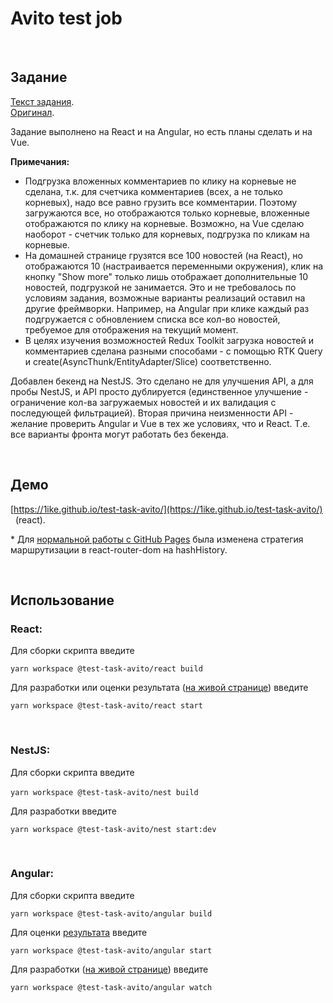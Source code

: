 # Avito test job

&nbsp;
## Задание

[Текст задания](./README_avito.md).  
[Оригинал](https://github.com/avito-tech/sx-frontend-trainee-assignment).

Задание выполнено на React и на Angular, но есть планы сделать и на Vue.

**Примечания:** 
 - Подгрузка вложенных комментариев по клику на корневые не сделана, т.к. для счетчика комментариев (всех, а не только корневых), надо все равно грузить все комментарии. Поэтому загружаются все, но отображаются только корневые, вложенные отображаются по клику на корневые. Возможно, на Vue сделаю наоборот - счетчик только для корневых, подгрузка по кликам на корневые.
 - На домашней странице грузятся все 100 новостей (на React), но отображаются 10 (настраивается переменными окружения), клик на кнопку "Show more" только лишь отображает дополнительные 10 новостей, подгрузкой не занимается. Это и не требовалось по условиям задания, возможные варианты реализаций оставил на другие фреймворки. Например, на Angular при клике каждый раз подгружается с обновлением списка все кол-во новостей, требуемое для отображения на текущий момент.
 - В целях изучения возможностей Redux Toolkit загрузка новостей и комментариев сделана разными способами - с помощью RTK Query и create(AsyncThunk/EntityAdapter/Slice) соответственно.  

 Добавлен бекенд на NestJS. Это сделано не для улучшения API, а для пробы NestJS, и API просто дублируется (единственное улучшение - ограничение кол-ва загружаемых новостей и их валидация с последующей фильтрацией). Вторая причина неизменности API - желание проверить Angular и Vue в тех же условиях, что и React. T.e. все варианты фронта могут работать без бекенда.

&nbsp;

## Демо

[https://1ike.github.io/test-task-avito/](https://1ike.github.io/test-task-avito/) &nbsp; (react).  

\* Для [нормальной работы с GitHub Pages](https://create-react-app.dev/docs/deployment/#notes-on-client-side-routing) была изменена стратегия маршрутизации в react-router-dom на hashHistory.

&nbsp;

## Использование

### React:

Для сборки скрипта введите

`yarn workspace @test-task-avito/react build`

Для разработки или оценки результата ([на живой странице](http://localhost:3000/)) введите

`yarn workspace @test-task-avito/react start`


&nbsp;

### NestJS:

Для сборки скрипта введите

`yarn workspace @test-task-avito/nest build`
&nbsp;

Для разработки введите

`yarn workspace @test-task-avito/nest start:dev`

&nbsp;

### Angular:

Для сборки скрипта введите

`yarn workspace @test-task-avito/angular build`

Для оценки [результата](http://localhost:4200/) введите

`yarn workspace @test-task-avito/angular start`

Для разработки ([на живой странице](http://localhost:4200/)) введите

`yarn workspace @test-task-avito/angular watch`